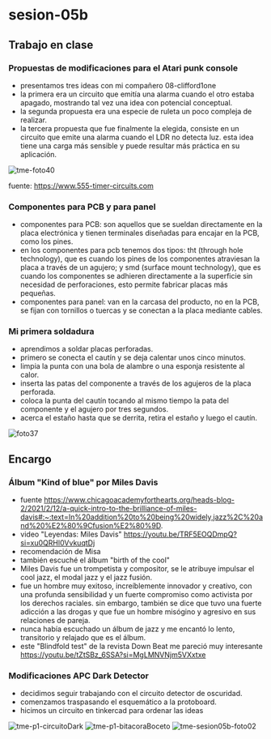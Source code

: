 # sesion-05b

## Trabajo en clase

### Propuestas de modificaciones para el Atari punk console

- presentamos tres ideas con mi compañero 08-clifford1one
- la primera era un circuito que emitía una alarma cuando el otro estaba apagado, mostrando tal vez una idea con potencial conceptual.
- la segunda propuesta era una especie de ruleta un poco compleja de realizar.
- la tercera propuesta que fue finalmente la elegida, consiste en un circuito que emite una alarma cuando el LDR no detecta luz. esta idea tiene una carga más sensible  y puede resultar más práctica en su aplicación.

![tme-foto40](https://github.com/user-attachments/assets/4bc56ebf-00a5-4fc8-8d59-58c476996f01)

fuente: <https://www.555-timer-circuits.com>

### Componentes para PCB y para panel

- componentes para PCB: son aquellos que se sueldan directamente en la placa electrónica y tienen terminales diseñadas para encajar en la PCB, como los pines.
- en los componentes para pcb tenemos dos tipos: tht (through hole technology), que es cuando los pines de los componentes atraviesan la placa a través de un agujero; y smd (surface mount technology), que es cuando los componentes se adhieren directamente a la superficie sin necesidad de perforaciones, esto permite fabricar placas más pequeñas.
- componentes para panel: van en la carcasa del producto, no en la PCB, se fijan con tornillos o tuercas y se conectan a la placa mediante cables.

### Mi primera soldadura

- aprendimos a soldar placas perforadas.
- primero se conecta el cautín y se deja calentar unos cinco minutos.
- limpia la punta con una bola de alambre o una esponja resistente al calor.
- inserta las patas del componente a través de los agujeros de la placa perforada.
- coloca la punta del cautín tocando al mismo tiempo la pata del componente y el agujero por tres segundos.
- acerca el estaño hasta que se derrita, retira el estaño y luego el cautín.

![foto37](https://github.com/user-attachments/assets/1aba7514-5381-4ca3-b246-bfe82ca7533b)

## Encargo

### Álbum "Kind of blue" por Miles Davis

- fuente https://www.chicagoacademyforthearts.org/heads-blog-2/2021/2/12/a-quick-intro-to-the-brilliance-of-miles-davis#:~:text=In%20addition%20to%20being%20widely,jazz%2C%20and%20%E2%80%9Cfusion%E2%80%9D.
- video "Leyendas: Miles Davis" https://youtu.be/TRF5EOQDmpQ?si=xu0QRHl0VvkuqtDj
- recomendación de Misa
- también escuché el álbum "birth of the cool"
- Miles Davis fue un trompetista y compositor, se le atribuye impulsar el cool jazz, el modal jazz y el jazz fusión.
- fue un hombre muy exitoso, increíblemente innovador y creativo, con una profunda sensibilidad y un fuerte compromiso como activista por los derechos raciales. sin embargo, también se dice que tuvo una fuerte adicción a las drogas y que fue un hombre misógino y agresivo en sus relaciones de pareja.
- nunca había escuchado un álbum de jazz y me encantó lo lento, transitorio y relajado que es el álbum.
- este "Blindfold test" de la revista Down Beat me pareció muy interesante https://youtu.be/tZtSBz_6SSA?si=MgLMNVNjm5VXxtxe

### Modificaciones APC Dark Detector

- decidimos seguir trabajando con el circuito detector de oscuridad.
- comenzamos traspasando el esquemático a la protoboard.
- hicimos un circuito en tinkercad para ordenar las ideas

![tme-p1-circuitoDark](https://github.com/user-attachments/assets/30facf24-9226-4817-8323-9fd323db803e)
![tme-p1-bitacoraBoceto](https://github.com/user-attachments/assets/c882ba90-2141-40b1-9835-bb8a2cd4184c)
![tme-sesion05b-foto02](https://github.com/user-attachments/assets/7c7ea339-e47d-4df1-8492-e6b20055ce1c)

